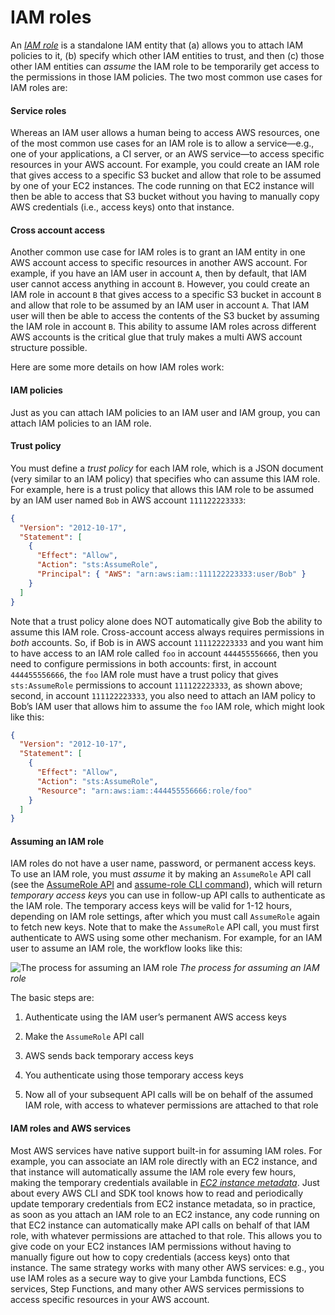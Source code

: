# IAM roles

An _[IAM role](https://docs.aws.amazon.com/IAM/latest/UserGuide/id_roles.html)_ is a standalone IAM entity that (a) allows
you to attach IAM policies to it, (b) specify which other IAM entities to trust, and then (c) those other IAM entities
can _assume_ the IAM role to be temporarily get access to the permissions in those IAM policies. The two most common
use cases for IAM roles are:

<div className="dlist">

#### Service roles

Whereas an IAM user allows a human being to access AWS resources, one of the most common use cases for an IAM role is
to allow a service—e.g., one of your applications, a CI server, or an AWS service—to access specific resources in
your AWS account. For example, you could create an IAM role that gives access to a specific S3 bucket and allow that
role to be assumed by one of your EC2 instances. The code running on that EC2 instance will then be able to access
that S3 bucket without you having to manually copy AWS credentials (i.e., access keys) onto that instance.

#### Cross account access

Another common use case for IAM roles is to grant an IAM entity in one AWS account access to specific resources in
another AWS account. For example, if you have an IAM user in account `A`, then by default, that IAM user cannot
access anything in account `B`. However, you could create an IAM role in account `B` that gives access to a specific
S3 bucket in account `B` and allow that role to be assumed by an IAM user in account `A`. That IAM user will then be
able to access the contents of the S3 bucket by assuming the IAM role in account `B`. This ability to assume IAM
roles across different AWS accounts is the critical glue that truly makes a multi AWS account structure possible.

</div>

Here are some more details on how IAM roles work:

<div className="dlist">

#### IAM policies

Just as you can attach IAM policies to an IAM user and IAM group, you can attach IAM policies to an IAM role.

#### Trust policy

You must define a _trust policy_ for each IAM role, which is a JSON document (very similar to an IAM policy) that
specifies who can assume this IAM role. For example, here is a trust policy that allows this IAM role to be assumed
by an IAM user named `Bob` in AWS account `111122223333`:

</div>

```json
{
  "Version": "2012-10-17",
  "Statement": [
    {
      "Effect": "Allow",
      "Action": "sts:AssumeRole",
      "Principal": { "AWS": "arn:aws:iam::111122223333:user/Bob" }
    }
  ]
}
```

Note that a trust policy alone does NOT automatically give Bob the ability to assume this IAM role. Cross-account
access always requires permissions in _both_ accounts. So, if Bob is in AWS account `111122223333` and you want him to
have access to an IAM role called `foo` in account `444455556666`, then you need to configure permissions in both
accounts: first, in account `444455556666`, the `foo` IAM role must have a trust policy that gives `sts:AssumeRole`
permissions to account `111122223333`, as shown above; second, in account `111122223333`, you also need to attach an
IAM policy to Bob’s IAM user that allows him to assume the `foo` IAM role, which might look like this:

```json
{
  "Version": "2012-10-17",
  "Statement": [
    {
      "Effect": "Allow",
      "Action": "sts:AssumeRole",
      "Resource": "arn:aws:iam::444455556666:role/foo"
    }
  ]
}
```

<div className="dlist">

#### Assuming an IAM role

IAM roles do not have a user name, password, or permanent access keys. To use an IAM role, you must _assume_ it by
making an `AssumeRole` API call (see the
[AssumeRole API](https://docs.aws.amazon.com/STS/latest/APIReference/API_AssumeRole.html) and
[assume-role CLI command](https://docs.aws.amazon.com/cli/latest/reference/sts/assume-role.html)), which will return
_temporary access keys_ you can use in follow-up API calls to authenticate as the IAM role. The temporary access keys
will be valid for 1-12 hours, depending on IAM role settings, after which you must call `AssumeRole` again to fetch
new keys. Note that to make the `AssumeRole` API call, you must first authenticate to AWS using some other
mechanism. For example, for an IAM user to assume an IAM role, the workflow looks like this:

</div>

![The process for assuming an IAM role](/img/guides/build-it-yourself/landing-zone/assume-iam-role.png)
_The process for assuming an IAM role_

The basic steps are:

1.  Authenticate using the IAM user’s permanent AWS access keys

2.  Make the `AssumeRole` API call

3.  AWS sends back temporary access keys

4.  You authenticate using those temporary access keys

5.  Now all of your subsequent API calls will be on behalf of the assumed IAM role, with access to whatever permissions
    are attached to that role

<div className="dlist">

#### IAM roles and AWS services

Most AWS services have native support built-in for assuming IAM roles. For example, you can associate an IAM role
directly with an EC2 instance, and that instance will automatically assume the IAM role every few hours, making the
temporary credentials available in
_[EC2 instance metadata](https://docs.aws.amazon.com/AWSEC2/latest/UserGuide/ec2-instance-metadata.html#instancedata-data-retrieval)_.
Just about every AWS CLI and SDK tool knows how to read and periodically update temporary credentials from EC2
instance metadata, so in practice, as soon as you attach an IAM role to an EC2 instance, any code running on that EC2
instance can automatically make API calls on behalf of that IAM role, with whatever permissions are attached to that
role. This allows you to give code on your EC2 instances IAM permissions without having to manually figure out how to
copy credentials (access keys) onto that instance. The same strategy works with many other AWS services: e.g., you
use IAM roles as a secure way to give your Lambda functions, ECS services, Step Functions, and many other AWS
services permissions to access specific resources in your AWS account.

</div>


<!-- ##DOCS-SOURCER-START
{"sourcePlugin":"Local File Copier","hash":"bf03ccb6439583c2146163feab86a16d"}
##DOCS-SOURCER-END -->
